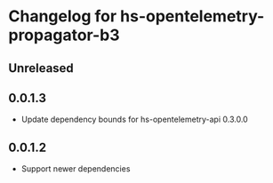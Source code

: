 # Changelog for hs-opentelemetry-propagator-b3

## Unreleased

## 0.0.1.3

- Update dependency bounds for hs-opentelemetry-api 0.3.0.0

## 0.0.1.2

- Support newer dependencies
